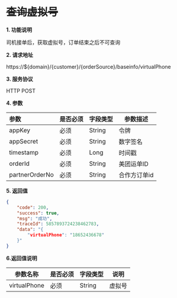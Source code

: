 # ~~查询虚拟号~~

**1. 功能说明**

司机接单后，获取虚拟号，订单结束之后不可查询

**2. 请求地址**

https://${domain}/{customer}/{orderSource}/baseinfo/virtualPhone

**3. 服务协议**

HTTP POST

**4. 参数**

| 参数           | 是否必须 | 字段类型 | 参数描述     |
| :------------- | -------- | -------- | ------------ |
| appKey         | 必须     | String   | 令牌         |
| appSecret      | 必须     | String   | 数字签名     |
| timestamp      | 必须     | Long     | 时间戳       |
| orderId        | 必须     | String   | 美团运单ID   |
| partnerOrderNo | 必须     | String   | 合作方订单id |

**5. 返回值**

```json
{
	"code": 200,
	"success": true,
	"msg": "成功",
	"traceId": 5857893724238462783,
	"data": "{
		"virtualPhone": "18652436678"
	}"
}
```

**6.返回值说明**

| 参数名称     | 是否必须 | 字段类型 | 说明   |
| ------------ | -------- | -------- | ------ |
| virtualPhone | 必须     | String   | 虚拟号 |